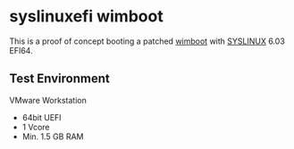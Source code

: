 # syslinuxefi wimboot
This is a proof of concept booting a patched [wimboot](https://github.com/Sporesirius/wimboot) with [SYSLINUX](https://wiki.syslinux.org/wiki/index.php?title=The_Syslinux_Project) 6.03 EFI64.

## Test Environment
VMware Workstation
- 64bit UEFI
- 1 Vcore
- Min. 1.5 GB RAM
